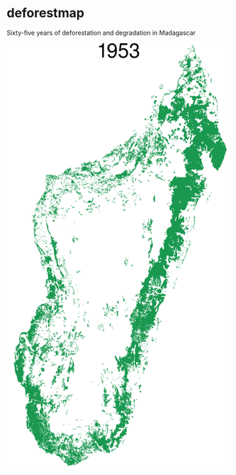 # deforestmap

Sixty-five years of deforestation and degradation in Madagascar

![Evolution deforestation](outputs/defor_Mada.gif)